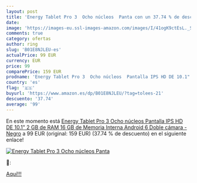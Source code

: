 ```yaml
---
layout: post
title: 'Energy Tablet Pro 3  Ocho núcleos  Panta con un 37.74 % de descuento'
date: 
image: 'https://images-eu.ssl-images-amazon.com/images/I/41ogK9ctEsL._SL200_.jpg'
comments: true
category: ofertas
author: ring
slug: 'B01E8NJLEU-es'
actualPrice: 99 EUR
currency: EUR
price: 99
comparePrice: 159 EUR
prodname: 'Energy Tablet Pro 3  Ocho núcleos  Pantalla IPS HD DE 10.1"  2 GB de RAM  16 GB de Memoria Interna  Android 6  Doble cámara  - Negro'
country: 'es'
flag: '🇪🇸'
buyurl: 'https://www.amazon.es/dp/B01E8NJLEU/?tag=tolees-21'
descuento: '37.74'
average: '99'
---
```


En este momento está [Energy Tablet Pro 3  Ocho núcleos  Pantalla IPS HD DE 10.1"  2 GB de RAM  16 GB de Memoria Interna  Android 6  Doble cámara  - Negro](https://www.amazon.es/dp/B01E8NJLEU/?tag=tolees-21) a 99 EUR (original: 159 EUR) (37.74 %  de descuento) en el siguiente enlace!

[![Energy Tablet Pro 3  Ocho núcleos  Panta](https://images-eu.ssl-images-amazon.com/images/I/41ogK9ctEsL._SL200_.jpg)](https://www.amazon.es/dp/B01E8NJLEU/?tag=tolees-21)

🔎:


[Aquí!!!](https://www.amazon.es/dp/B01E8NJLEU/?tag=tolees-21)
